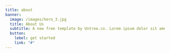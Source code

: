 ```yaml
---
title: about
banner:
  image: /images/hero_3.jpg
  title: About Us
  subtitle: A new free template by Untree.co. Lorem ipsum dolor sit amet consectetur adipisicing elit. Dolorum,delectus. Fugiat consequatur hic amet officiis laboriosam inventore repellat esse est.
  button:
    lebel: get started
    link: "#"
---
```

